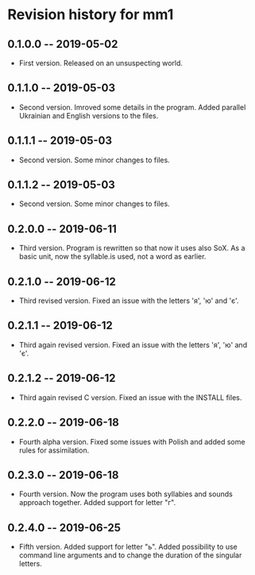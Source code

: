 # Revision history for mm1

## 0.1.0.0  -- 2019-05-02

* First version. Released on an unsuspecting world.

## 0.1.1.0  -- 2019-05-03

* Second version. Imroved some details in the program. Added parallel Ukrainian and English versions to the files.


## 0.1.1.1  -- 2019-05-03

* Second version. Some minor changes to files.

## 0.1.1.2  -- 2019-05-03

* Second version. Some minor changes to files.

## 0.2.0.0  -- 2019-06-11

* Third version. Program is rewritten so that now it uses also SoX. As a basic unit, now the syllable.is used, not a word as earlier.

## 0.2.1.0  -- 2019-06-12

* Third revised version. Fixed an issue with the letters 'я', 'ю' and 'є'.

## 0.2.1.1  -- 2019-06-12

* Third again revised version. Fixed an issue with the letters 'я', 'ю' and 'є'.

## 0.2.1.2  -- 2019-06-12

* Third again revised C version. Fixed an issue with the INSTALL files.

## 0.2.2.0  -- 2019-06-18

* Fourth alpha version. Fixed some issues with Polish and added some rules for assimilation.

## 0.2.3.0  -- 2019-06-18

* Fourth version. Now the program uses both syllabies and sounds approach together. Added support for letter "г".

## 0.2.4.0  -- 2019-06-25

* Fifth version. Added support for letter "ь". Added possibility to use command line arguments and to change 
the duration of the singular letters.
